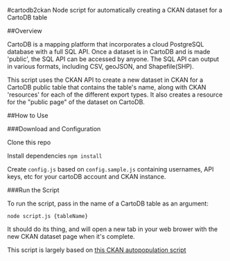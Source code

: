 #cartodb2ckan
Node script for automatically creating a CKAN dataset for a CartoDB table

##Overview

CartoDB is a mapping platform that incorporates a cloud PostgreSQL database with a full SQL API.  Once a dataset is in CartoDB and is made 'public', the SQL API can be accessed by anyone.  The SQL API can output in various formats, including CSV, geoJSON, and Shapefile(SHP).  

This script uses the CKAN API to create a new dataset in CKAN for a CartoDB public table that contains the table's name, along with CKAN 'resources' for each of the different export types.  It also creates a resource for the "public page" of the dataset on CartoDB.

##How to Use

###Download and Configuration

Clone this repo

Install dependencies `npm install`

Create `config.js` based on `config.sample.js` containing usernames, API keys, etc for your cartoDB account and CKAN instance.

###Run the Script

To run the script, pass in the name of a CartoDB table as an argument:

`node script.js {tableName}`

It should do its thing, and will open a new tab in your web brower with the new CKAN dataset page when it's complete.

This script is largely based on [this CKAN autopopulation script](https://github.com/socrata/socrata-ckan)
